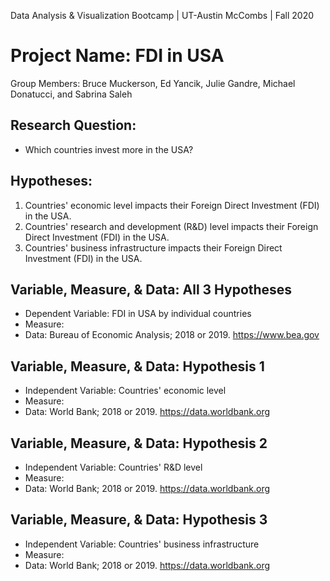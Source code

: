 Data Analysis & Visualization Bootcamp | UT-Austin McCombs | Fall 2020
# **Project Name: FDI in USA**
Group Members: 
Bruce Muckerson, Ed Yancik, Julie Gandre, Michael Donatucci, and Sabrina Saleh


## Research Question: 
* Which countries invest more in the USA?  
   

## Hypotheses:       
1. Countries' economic level impacts their Foreign Direct Investment (FDI) in the USA. 
2. Countries' research and development (R&D) level impacts their Foreign Direct Investment (FDI) in the USA.
3. Countries' business infrastructure impacts their Foreign Direct Investment (FDI) in the USA.
    
       
## Variable, Measure, & Data: All 3 Hypotheses 
* Dependent Variable: FDI in USA by individual countries
* Measure:
* Data: Bureau of Economic Analysis; 2018 or 2019. https://www.bea.gov


## Variable, Measure, & Data: Hypothesis 1 
* Independent Variable: Countries' economic level
* Measure:
* Data: World Bank; 2018 or 2019. https://data.worldbank.org


## Variable, Measure, & Data: Hypothesis 2 
* Independent Variable: Countries' R&D level
* Measure:
* Data: World Bank; 2018 or 2019. https://data.worldbank.org


## Variable, Measure, & Data: Hypothesis 3 
* Independent Variable: Countries' business infrastructure
* Measure:
* Data: World Bank; 2018 or 2019. https://data.worldbank.org


    
